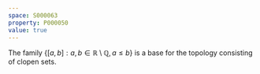 ```yaml
---
space: S000063
property: P000050
value: true
---
```


The family $\{ [a,b]: a,b\in\mathbb R\setminus\mathbb Q, a\leq b\}$
is a base for the topology consisting of clopen sets.

